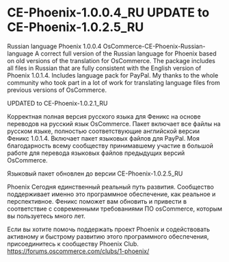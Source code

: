 # CE-Phoenix-1.0.0.4_RU UPDATE to CE-Phoenix-1.0.2.5_RU
Russian language Phoenix 1.0.0.4
OsCommerce-CE-Phoenix-Russian-language
A correct full version of the Russian language for Phoenix based on old versions of the translation for OsCommerce. The package includes all files in Russian that are fully consistent with the English version of Phoenix 1.0.1.4. Includes language pack for PayPal. My thanks to the whole community who took part in a lot of work for translating language files from previous versions of OsCommerce.

UPDATED to CE-Phoenix-1.0.2.1_RU

Корректная полная версия русского языка для Феникс на основе переводов на русский язык OsCommerce. Пакет включает все файлы на русском языке, полностью соответствующие английской версии Феникс 1.0.1.4. Включает пакет языковых файлов для PayPal. Моя благодарность всему сообществу принимавшему участие в большой работе для перевода языковых файлов предыдущих версий OsCommerce.

Языковый пакет обновлен до версии CE-Phoenix-1.0.2.5_RU

Phoenix Сегодня единственный реальный путь развития. Сообщество поддерживает именно это программное обеспечение, как реальное и перспективное. Феникс поможет вам обновить и привести в соответствие с современными требованиями ПО osCommerce, которым вы пользуетесь много лет.

Если вы хотите помочь поддержать проект Phoenix и содействовать активному и быстрому развитию этого программного обеспечения, присоединитесь к сообществу Phoenix Club.
https://forums.oscommerce.com/clubs/1-phoenix/
